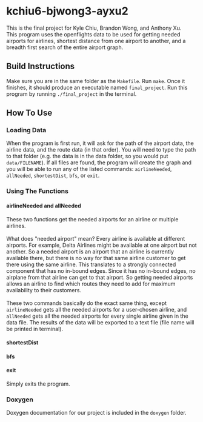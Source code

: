 # kchiu6-bjwong3-ayxu2
This is the final project for Kyle Chiu, Brandon Wong, and Anthony Xu. <br/>This program uses the openflights data to be used for getting needed airports for airlines, shortest distance from one airport to another, and a breadth first search of the entire airport graph. 

## Build Instructions
Make sure you are in the same folder as the `Makefile`. Run `make`. Once it finishes, it should produce an executable named `final_project`. Run this program by running `./final_project` in the terminal. 

## How To Use
### Loading Data
When the program is first run, it will ask for the path of the airport data, the airline data, and the route data (in that order). You will need to type the path to that folder (e.g. the data is in the data folder, so you would put `data/FILENAME`). If all files are found, the program will create the graph and you will be able to run any of the listed commands: `airlineNeeded`, `allNeeded`, `shortestDist`, `bfs`, or `exit`.

### Using The Functions
#### airlineNeeded and allNeeded
These two functions get the needed airports for an airline or multiple airlines. <br/><br/>
What does "needed airport" mean? Every airline is available at different airports. For example, Delta Airlines might be available at one airport but not another. So a needed airport is an airport that an airline is currently available there, but there is no way for that same airline customer to get there using the same airline. This translates to a strongly connected component that has no in-bound edges. Since it has no in-bound edges, no airplane from that airline can get to that airport. So getting needed airports allows an airline to find which routes they need to add for maximum availability to their customers.<br/><br/>
These two commands basically do the exact same thing, except `airlineNeeded` gets all the needed airports for a user-chosen airline, and `allNeeded` gets all the needed airports for every single airline given in the data file. The results of the data will be exported to a text file (file name will be printed in terminal). 

#### shortestDist

#### bfs

#### exit
Simply exits the program. 

### Doxygen
Doxygen documentation for our project is included in the `doxygen` folder.
